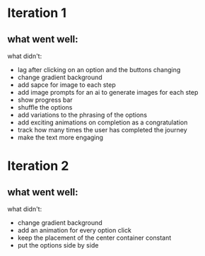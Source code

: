 # Iteration 1

what went well:
- 


what didn't:
- lag after clicking on an option and the buttons changing
- change gradient background
- add sapce for image to each step
- add image prompts for an ai to generate images for each step
- show progress bar
- shuffle the options
- add variations to the phrasing of the options
- add exciting animations on completion as a congratulation
- track how many times the user has completed the journey
- make the text more engaging

# Iteration 2

what went well:
- 


what didn't:
- change gradient background
- add an animation for every option click
- keep the placement of the center container constant
- put the options side by side